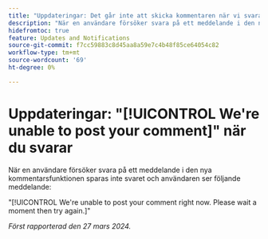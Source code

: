 ```yaml
---
title: "Uppdateringar: Det går inte att skicka kommentaren när vi svarar"
description: "När en användare försöker svara på ett meddelande i den nya kommentarsfunktionen sparas inte svaret och användaren ser ett meddelande."
hidefromtoc: true
feature: Updates and Notifications
source-git-commit: f7cc59883c8d45aa8a59e7c4b48f85ce64054c82
workflow-type: tm+mt
source-wordcount: '69'
ht-degree: 0%

---
```



# Uppdateringar: &quot;[!UICONTROL We're unable to post your comment]&quot; när du svarar

När en användare försöker svara på ett meddelande i den nya kommentarsfunktionen sparas inte svaret och användaren ser följande meddelande:

&quot;[!UICONTROL We're unable to post your comment right now. Please wait a moment then try again.]&quot;

_Först rapporterad den 27 mars 2024._
